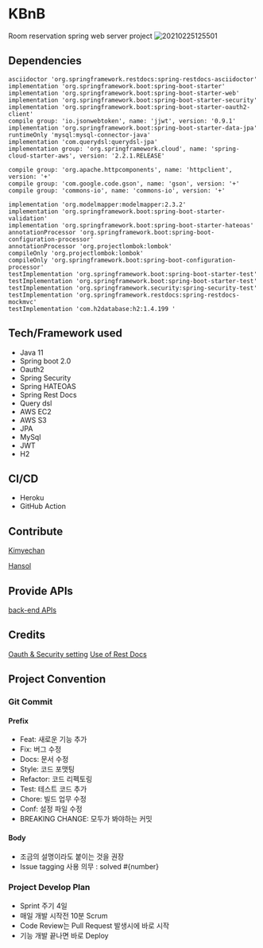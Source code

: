 # KBnB
Room reservation spring web server project
![20210225125501](https://user-images.githubusercontent.com/50402288/109100781-e196e980-7768-11eb-9f84-b2ea84f2bc9d.png)

## Dependencies

    asciidoctor 'org.springframework.restdocs:spring-restdocs-asciidoctor'
    implementation 'org.springframework.boot:spring-boot-starter'
    implementation 'org.springframework.boot:spring-boot-starter-web'
    implementation 'org.springframework.boot:spring-boot-starter-security'
    implementation 'org.springframework.boot:spring-boot-starter-oauth2-client'
    compile group: 'io.jsonwebtoken', name: 'jjwt', version: '0.9.1'
    implementation 'org.springframework.boot:spring-boot-starter-data-jpa'
    runtimeOnly 'mysql:mysql-connector-java'
    implementation 'com.querydsl:querydsl-jpa'
    implementation group: 'org.springframework.cloud', name: 'spring-cloud-starter-aws', version: '2.2.1.RELEASE'

    compile group: 'org.apache.httpcomponents', name: 'httpclient', version: '+'
    compile group: 'com.google.code.gson', name: 'gson', version: '+'
    compile group: 'commons-io', name: 'commons-io', version: '+'

    implementation 'org.modelmapper:modelmapper:2.3.2'
    implementation 'org.springframework.boot:spring-boot-starter-validation'
    implementation 'org.springframework.boot:spring-boot-starter-hateoas'
    annotationProcessor 'org.springframework.boot:spring-boot-configuration-processor'
    annotationProcessor 'org.projectlombok:lombok'
    compileOnly 'org.projectlombok:lombok'
    compileOnly 'org.springframework.boot:spring-boot-configuration-processor'
    testImplementation 'org.springframework.boot:spring-boot-starter-test'
    testImplementation 'org.springframework.boot:spring-boot-starter-test'
    testImplementation 'org.springframework.security:spring-security-test'
    testImplementation 'org.springframework.restdocs:spring-restdocs-mockmvc'
    testImplementation 'com.h2database:h2:1.4.199 '
    
## Tech/Framework used
- Java 11
- Spring boot 2.0
- Oauth2
- Spring Security
- Spring HATEOAS
- Spring Rest Docs
- Query dsl
- AWS EC2
- AWS S3
- JPA
- MySql
- JWT
- H2

## CI/CD
- Heroku
- GitHub Action

## Contribute
[Kimyechan](https://github.com/Kimyechan)

[Hansol](https://github.com/Hansol-Jeong)

## Provide APIs
[back-end APIs](http://3.34.198.174:8080/docs/api.html)

## Credits
[Oauth & Security setting](https://github.com/callicoder/spring-boot-react-oauth2-social-login-demo)
[Use of Rest Docs](https://docs.spring.io/spring-restdocs/docs/current/reference/html5/)

## Project Convention
### Git Commit
#### Prefix
- Feat: 새로운 기능 추가
- Fix: 버그 수정
- Docs: 문서 수정
- Style: 코드 포맷팅
- Refactor: 코드 리펙토링
- Test: 테스트 코드 추가
- Chore: 빌드 업무 수정
- Conf: 설정 파일 수정
- BREAKING CHANGE: 모두가 봐야하는 커밋

#### Body
- 조금의 설명이라도 붙이는 것을 권장 
- Issue tagging 사용 의무 : solved #{number}

### Project Develop Plan
- Sprint 주기 4일
- 매일 개발 시작전 10분 Scrum
- Code Review는 Pull Request 발생시에 바로 시작
- 기능 개발 끝나면 바로 Deploy

